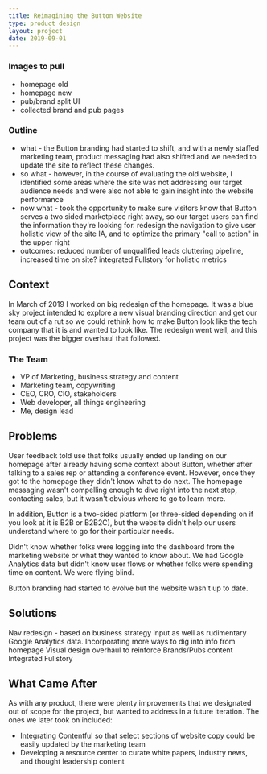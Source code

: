 ```yaml
---
title: Reimagining the Button Website
type: product design
layout: project
date: 2019-09-01
---
```

### Images to pull
- homepage old
- homepage new
- pub/brand split UI
- collected brand and pub pages

### Outline
- what - the Button branding had started to shift, and with a newly staffed marketing team, product messaging had also shifted and we needed to update the site to reflect these changes. 
- so what - however, in the course of evaluating the old website, I identified some areas where the site was not addressing our target audience needs and were also not able to gain insight into the website performance
- now what - took the opportunity to make sure visitors know that Button serves a two sided marketplace right away, so our target users can find the information they're looking for. redesign the navigation to give user holistic view of the site IA, and to optimize the primary "call to action" in the upper right
- outcomes: reduced number of unqualified leads cluttering pipeline, increased time on site? integrated Fullstory for holistic metrics

## Context
In March of 2019 I worked on big redesign of the homepage. It was a blue sky project intended to explore a new visual branding direction and get our team out of a rut so we could rethink how to make Button look like the tech company that it is and wanted to look like. The redesign went well, and this project was the bigger overhaul that followed.

### The Team
- VP of Marketing, business strategy and content
- Marketing team, copywriting
- CEO, CRO, CIO, stakeholders
- Web developer, all things engineering
- Me, design lead

## Problems
User feedback told use that folks usually ended up landing on our homepage after already having some context about Button, whether after talking to a sales rep or attending a conference event. However, once they got to the homepage they didn't know what to do next. The homepage messaging wasn't compelling enough to dive right into the next step, contacting sales, but it wasn't obvious where to go to learn more.

In addition, Button is a two-sided platform (or three-sided depending on if you look at it is B2B or B2B2C), but the website didn't help our users understand where to go for their particular needs.

Didn't know whether folks were logging into the dashboard from the marketing website or what they wanted to know about. We had Google Analytics data but didn't know user flows or whether folks were spending time on content. We were flying blind.

Button branding had started to evolve but the website wasn't up to date.

## Solutions
Nav redesign - based on business strategy input as well as rudimentary Google Analytics data.
Incorporating more ways to dig into info from homepage
Visual design overhaul to reinforce Brands/Pubs content
Integrated Fullstory


## What Came After
As with any product, there were plenty improvements that we designated out of scope for the project, but wanted to address in a future iteration. The ones we later took on included:
- Integrating Contentful so that select sections of website copy could be easily updated by the marketing team
- Developing a resource center to curate white papers, industry news, and thought leadership content